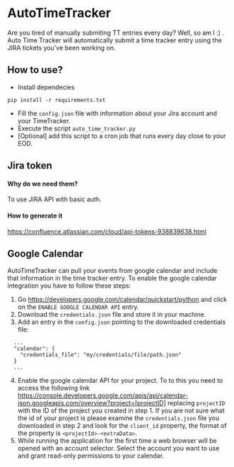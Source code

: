 # AutoTimeTracker
Are you tired of manually submiting TT entries every day? Well, so am I :) . Auto Time Tracker will automatically submit a time tracker entry using the JIRA tickets you've been working on.

## How to use?
- Install dependecies
```
pip install -r requirements.txt
```
- Fill the `config.json` file with information about your Jira account and your TimeTracker.
- Execute the script `auto_time_tracker.py`
- [Optional] add this script to a cron job that runs every day close to your EOD.

## Jira token
#### Why do we need them?
To use JIRA API with basic auth.

#### How to generate it
https://confluence.atlassian.com/cloud/api-tokens-938839638.html

## Google Calendar
AutoTimeTracker can pull your events from google calendar and include that information in the time tracker entry. To
enable the google calendar integration you have to follow these steps:
1. Go https://developers.google.com/calendar/quickstart/python and click on the `ENABLE GOOGLE CALENDAR API` entry.
2. Download the `credentials.json` file and store it in your machine.
3. Add an entry in the `config.json` pointing to the downloaded credentials file:
```
  ...
  "calendar": {
    "credentials_file": "my/credentials/file/path.json"
  }
  ...
```
4. Enable the google calendar API for your project. To to this you need to access the following link https://console.developers.google.com/apis/api/calendar-json.googleapis.com/overview?project=[projectID] replacing `projectID` with the ID of the project you created in step 1. If you are not sure what the id of your project is please examine the `credentials.json` file you downloaded in step 2 and look for the `client_id` property, the format of the property is `<projectId>-<extraData>`.
5. While running the application for the first time a web browser will be opened with an account selector. Select the account you want to use and grant read-only permissions to your calendar.
